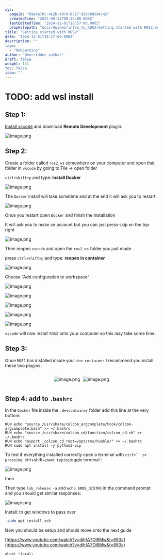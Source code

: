 ```yaml
---
sys:
  pageId: "89e0a78c-4e2b-4070-b327-d28cb0694742"
  createdTime: "2024-08-21T00:24:00.000Z"
  lastEditedTime: "2024-11-01T18:57:00.000Z"
  propFilepath: "docs/Guides/intro_to_ROS2/Getting started with ROS2.md"
title: "Getting started with ROS2"
date: "2024-11-01T18:57:00.000Z"
description: ""
tags:
  - "Onboarding"
author: "Overridden author"
draft: false
weight: 141
toc: false
icon: ""
---
```


# TODO: add wsl install

## Step 1:

[Install vscode](https://code.visualstudio.com/download) and download **Remote Development** plugin:

![image.png](https://prod-files-secure.s3.us-west-2.amazonaws.com/d518164a-d88e-44d1-a4ee-3adb3bd8bce0/efb52993-1881-4a40-b95e-6f020334f022/image.png?X-Amz-Algorithm=AWS4-HMAC-SHA256&X-Amz-Content-Sha256=UNSIGNED-PAYLOAD&X-Amz-Credential=ASIAZI2LB4663XQLP2FB%2F20250405%2Fus-west-2%2Fs3%2Faws4_request&X-Amz-Date=20250405T140425Z&X-Amz-Expires=3600&X-Amz-Security-Token=IQoJb3JpZ2luX2VjELH%2F%2F%2F%2F%2F%2F%2F%2F%2F%2FwEaCXVzLXdlc3QtMiJHMEUCIQDUopBnT5v83aycuvQu6Ix9gebZfcwJNwcKrU%2FHOgjjfgIgJmJnM2FVAR8kvnB9RsL5rfzs%2FVGStXQOtiZsLlmdFZgq%2FwMIKhAAGgw2Mzc0MjMxODM4MDUiDBcxuyAMHA3AX5%2BpKSrcA39tZnOeo2BlqLUJUuVTd%2BiaC0LjWvUr5LSKjDngyU50DCWmWZUBpx%2F1fJIMNluUbYXYPvi52vZ78l%2BaIngnPUc4lyHACMKOX4WCzjYWelSiPfAHJ0N6MJXfJTJQ5N%2FVmqW7nfSEk1bAVsW6mlk3M49KPa1U2nBt%2FTs4W9dnupDTEJYgNMdfhDrCjCrFKfnQ8CeeNB1r5dNt4FvEi4bd7GdpBDNDCTSmfpqvNj8wob5U6IPqYMjYmT4li44cFhETGDVm%2FwTn5vMrcshL3qThdEcQocb0SZPD2A9vj4eER0pf85zodvpSL2Z6iCmDRw9JxFj2gZJG5tnJy%2Beg%2F%2BmT%2F7KkI%2FyypFSDGYATOVCK5DCBXElZM322mL6XKQaUsZv0iys9AgpjGKMHUwj81CkYP4i6guTOEHOOY11dEFhUJh74%2FvhDU%2FAD99aLlLuGmXQ0N8L8d0meXPZy7oBtN%2FvBnJquUkm5UVqgbNEnKrb5YOqnoMLMNtnyzH6V0BIR8CEIu%2BSlZ%2FlITXIMezYJwQQ4%2BdrWmQt%2FYVPZ495CetWZvhzs8DEq%2FGc%2FhWMv8xiv%2BuD6OR7Sbtr6LUsMa5TwgGRr5kQLyjWzYP0lydRB0R7BgykkzmnlvW1%2BctkKXYf5MKrkw78GOqUBt9OhV8wB%2F8QzY7yrA6SASGYhYkQjkieiRY0%2F%2FUyvTHjI9pi6dtf2Z1EstanC3gDrCmxfQeBg6YJu8PYPf9mnSrUjDKbPWNaByG3VT0fvLxeXhHbTeM3AZ5hRTh%2Bi0Ab0mJrKain010LSxznZbv%2FZ7Kj5Yo8sCs5MYBk5DZTyj76YxBaxGvUbyWTwEzMk58zk7hDtv%2FLn9yYb8DCp3i4ERfC1UP30&X-Amz-Signature=45ecc3e5eb90babad6eff419035fff9a9d38e530bf438254cd4f407d3d1b3134&X-Amz-SignedHeaders=host&x-id=GetObject)

## Step 2:

Create a folder called `ros2_ws` somewhere on your computer and open that folder in `vscode` by going to File → open folder 

`ctrl+shift+p` and type: **Install Docker**

![image.png](https://prod-files-secure.s3.us-west-2.amazonaws.com/d518164a-d88e-44d1-a4ee-3adb3bd8bce0/2269dc0e-1cd5-47ff-bceb-c04ad9b2eab0/image.png?X-Amz-Algorithm=AWS4-HMAC-SHA256&X-Amz-Content-Sha256=UNSIGNED-PAYLOAD&X-Amz-Credential=ASIAZI2LB4663XQLP2FB%2F20250405%2Fus-west-2%2Fs3%2Faws4_request&X-Amz-Date=20250405T140425Z&X-Amz-Expires=3600&X-Amz-Security-Token=IQoJb3JpZ2luX2VjELH%2F%2F%2F%2F%2F%2F%2F%2F%2F%2FwEaCXVzLXdlc3QtMiJHMEUCIQDUopBnT5v83aycuvQu6Ix9gebZfcwJNwcKrU%2FHOgjjfgIgJmJnM2FVAR8kvnB9RsL5rfzs%2FVGStXQOtiZsLlmdFZgq%2FwMIKhAAGgw2Mzc0MjMxODM4MDUiDBcxuyAMHA3AX5%2BpKSrcA39tZnOeo2BlqLUJUuVTd%2BiaC0LjWvUr5LSKjDngyU50DCWmWZUBpx%2F1fJIMNluUbYXYPvi52vZ78l%2BaIngnPUc4lyHACMKOX4WCzjYWelSiPfAHJ0N6MJXfJTJQ5N%2FVmqW7nfSEk1bAVsW6mlk3M49KPa1U2nBt%2FTs4W9dnupDTEJYgNMdfhDrCjCrFKfnQ8CeeNB1r5dNt4FvEi4bd7GdpBDNDCTSmfpqvNj8wob5U6IPqYMjYmT4li44cFhETGDVm%2FwTn5vMrcshL3qThdEcQocb0SZPD2A9vj4eER0pf85zodvpSL2Z6iCmDRw9JxFj2gZJG5tnJy%2Beg%2F%2BmT%2F7KkI%2FyypFSDGYATOVCK5DCBXElZM322mL6XKQaUsZv0iys9AgpjGKMHUwj81CkYP4i6guTOEHOOY11dEFhUJh74%2FvhDU%2FAD99aLlLuGmXQ0N8L8d0meXPZy7oBtN%2FvBnJquUkm5UVqgbNEnKrb5YOqnoMLMNtnyzH6V0BIR8CEIu%2BSlZ%2FlITXIMezYJwQQ4%2BdrWmQt%2FYVPZ495CetWZvhzs8DEq%2FGc%2FhWMv8xiv%2BuD6OR7Sbtr6LUsMa5TwgGRr5kQLyjWzYP0lydRB0R7BgykkzmnlvW1%2BctkKXYf5MKrkw78GOqUBt9OhV8wB%2F8QzY7yrA6SASGYhYkQjkieiRY0%2F%2FUyvTHjI9pi6dtf2Z1EstanC3gDrCmxfQeBg6YJu8PYPf9mnSrUjDKbPWNaByG3VT0fvLxeXhHbTeM3AZ5hRTh%2Bi0Ab0mJrKain010LSxznZbv%2FZ7Kj5Yo8sCs5MYBk5DZTyj76YxBaxGvUbyWTwEzMk58zk7hDtv%2FLn9yYb8DCp3i4ERfC1UP30&X-Amz-Signature=03c37a0ba2c1a67cf866046c09509654d7119e13ee81630c8c430b55b2f88170&X-Amz-SignedHeaders=host&x-id=GetObject)

The `Docker` install will take sometime and at the end it will ask you to restart

![image.png](https://prod-files-secure.s3.us-west-2.amazonaws.com/d518164a-d88e-44d1-a4ee-3adb3bd8bce0/ed233f78-be33-4b1f-b89c-9c346c0e961e/image.png?X-Amz-Algorithm=AWS4-HMAC-SHA256&X-Amz-Content-Sha256=UNSIGNED-PAYLOAD&X-Amz-Credential=ASIAZI2LB4663XQLP2FB%2F20250405%2Fus-west-2%2Fs3%2Faws4_request&X-Amz-Date=20250405T140425Z&X-Amz-Expires=3600&X-Amz-Security-Token=IQoJb3JpZ2luX2VjELH%2F%2F%2F%2F%2F%2F%2F%2F%2F%2FwEaCXVzLXdlc3QtMiJHMEUCIQDUopBnT5v83aycuvQu6Ix9gebZfcwJNwcKrU%2FHOgjjfgIgJmJnM2FVAR8kvnB9RsL5rfzs%2FVGStXQOtiZsLlmdFZgq%2FwMIKhAAGgw2Mzc0MjMxODM4MDUiDBcxuyAMHA3AX5%2BpKSrcA39tZnOeo2BlqLUJUuVTd%2BiaC0LjWvUr5LSKjDngyU50DCWmWZUBpx%2F1fJIMNluUbYXYPvi52vZ78l%2BaIngnPUc4lyHACMKOX4WCzjYWelSiPfAHJ0N6MJXfJTJQ5N%2FVmqW7nfSEk1bAVsW6mlk3M49KPa1U2nBt%2FTs4W9dnupDTEJYgNMdfhDrCjCrFKfnQ8CeeNB1r5dNt4FvEi4bd7GdpBDNDCTSmfpqvNj8wob5U6IPqYMjYmT4li44cFhETGDVm%2FwTn5vMrcshL3qThdEcQocb0SZPD2A9vj4eER0pf85zodvpSL2Z6iCmDRw9JxFj2gZJG5tnJy%2Beg%2F%2BmT%2F7KkI%2FyypFSDGYATOVCK5DCBXElZM322mL6XKQaUsZv0iys9AgpjGKMHUwj81CkYP4i6guTOEHOOY11dEFhUJh74%2FvhDU%2FAD99aLlLuGmXQ0N8L8d0meXPZy7oBtN%2FvBnJquUkm5UVqgbNEnKrb5YOqnoMLMNtnyzH6V0BIR8CEIu%2BSlZ%2FlITXIMezYJwQQ4%2BdrWmQt%2FYVPZ495CetWZvhzs8DEq%2FGc%2FhWMv8xiv%2BuD6OR7Sbtr6LUsMa5TwgGRr5kQLyjWzYP0lydRB0R7BgykkzmnlvW1%2BctkKXYf5MKrkw78GOqUBt9OhV8wB%2F8QzY7yrA6SASGYhYkQjkieiRY0%2F%2FUyvTHjI9pi6dtf2Z1EstanC3gDrCmxfQeBg6YJu8PYPf9mnSrUjDKbPWNaByG3VT0fvLxeXhHbTeM3AZ5hRTh%2Bi0Ab0mJrKain010LSxznZbv%2FZ7Kj5Yo8sCs5MYBk5DZTyj76YxBaxGvUbyWTwEzMk58zk7hDtv%2FLn9yYb8DCp3i4ERfC1UP30&X-Amz-Signature=ac602afa4a302b026218b302a220e3de9a501823e449ce3e168d421cd3c9767b&X-Amz-SignedHeaders=host&x-id=GetObject)

Once you restart open `Docker` and finish the installation

It will ask you to make an account but you can just press skip on the top right

![image.png](https://prod-files-secure.s3.us-west-2.amazonaws.com/d518164a-d88e-44d1-a4ee-3adb3bd8bce0/21010ad9-1659-4fd9-9f59-9932a09b2a3d/image.png?X-Amz-Algorithm=AWS4-HMAC-SHA256&X-Amz-Content-Sha256=UNSIGNED-PAYLOAD&X-Amz-Credential=ASIAZI2LB4663XQLP2FB%2F20250405%2Fus-west-2%2Fs3%2Faws4_request&X-Amz-Date=20250405T140425Z&X-Amz-Expires=3600&X-Amz-Security-Token=IQoJb3JpZ2luX2VjELH%2F%2F%2F%2F%2F%2F%2F%2F%2F%2FwEaCXVzLXdlc3QtMiJHMEUCIQDUopBnT5v83aycuvQu6Ix9gebZfcwJNwcKrU%2FHOgjjfgIgJmJnM2FVAR8kvnB9RsL5rfzs%2FVGStXQOtiZsLlmdFZgq%2FwMIKhAAGgw2Mzc0MjMxODM4MDUiDBcxuyAMHA3AX5%2BpKSrcA39tZnOeo2BlqLUJUuVTd%2BiaC0LjWvUr5LSKjDngyU50DCWmWZUBpx%2F1fJIMNluUbYXYPvi52vZ78l%2BaIngnPUc4lyHACMKOX4WCzjYWelSiPfAHJ0N6MJXfJTJQ5N%2FVmqW7nfSEk1bAVsW6mlk3M49KPa1U2nBt%2FTs4W9dnupDTEJYgNMdfhDrCjCrFKfnQ8CeeNB1r5dNt4FvEi4bd7GdpBDNDCTSmfpqvNj8wob5U6IPqYMjYmT4li44cFhETGDVm%2FwTn5vMrcshL3qThdEcQocb0SZPD2A9vj4eER0pf85zodvpSL2Z6iCmDRw9JxFj2gZJG5tnJy%2Beg%2F%2BmT%2F7KkI%2FyypFSDGYATOVCK5DCBXElZM322mL6XKQaUsZv0iys9AgpjGKMHUwj81CkYP4i6guTOEHOOY11dEFhUJh74%2FvhDU%2FAD99aLlLuGmXQ0N8L8d0meXPZy7oBtN%2FvBnJquUkm5UVqgbNEnKrb5YOqnoMLMNtnyzH6V0BIR8CEIu%2BSlZ%2FlITXIMezYJwQQ4%2BdrWmQt%2FYVPZ495CetWZvhzs8DEq%2FGc%2FhWMv8xiv%2BuD6OR7Sbtr6LUsMa5TwgGRr5kQLyjWzYP0lydRB0R7BgykkzmnlvW1%2BctkKXYf5MKrkw78GOqUBt9OhV8wB%2F8QzY7yrA6SASGYhYkQjkieiRY0%2F%2FUyvTHjI9pi6dtf2Z1EstanC3gDrCmxfQeBg6YJu8PYPf9mnSrUjDKbPWNaByG3VT0fvLxeXhHbTeM3AZ5hRTh%2Bi0Ab0mJrKain010LSxznZbv%2FZ7Kj5Yo8sCs5MYBk5DZTyj76YxBaxGvUbyWTwEzMk58zk7hDtv%2FLn9yYb8DCp3i4ERfC1UP30&X-Amz-Signature=db4b16994340f94a4b0161b2bd21c7cf39e6406d9ecc392f1f33dc4ca3efb8f9&X-Amz-SignedHeaders=host&x-id=GetObject)

Then reopen `vscode` and open the `ros2_ws` folder you just made

press `ctrl+shift+p` and type: **reopen in container**

![image.png](https://prod-files-secure.s3.us-west-2.amazonaws.com/d518164a-d88e-44d1-a4ee-3adb3bd8bce0/4e93b8c2-41ad-488c-8095-c74205196118/image.png?X-Amz-Algorithm=AWS4-HMAC-SHA256&X-Amz-Content-Sha256=UNSIGNED-PAYLOAD&X-Amz-Credential=ASIAZI2LB4663XQLP2FB%2F20250405%2Fus-west-2%2Fs3%2Faws4_request&X-Amz-Date=20250405T140425Z&X-Amz-Expires=3600&X-Amz-Security-Token=IQoJb3JpZ2luX2VjELH%2F%2F%2F%2F%2F%2F%2F%2F%2F%2FwEaCXVzLXdlc3QtMiJHMEUCIQDUopBnT5v83aycuvQu6Ix9gebZfcwJNwcKrU%2FHOgjjfgIgJmJnM2FVAR8kvnB9RsL5rfzs%2FVGStXQOtiZsLlmdFZgq%2FwMIKhAAGgw2Mzc0MjMxODM4MDUiDBcxuyAMHA3AX5%2BpKSrcA39tZnOeo2BlqLUJUuVTd%2BiaC0LjWvUr5LSKjDngyU50DCWmWZUBpx%2F1fJIMNluUbYXYPvi52vZ78l%2BaIngnPUc4lyHACMKOX4WCzjYWelSiPfAHJ0N6MJXfJTJQ5N%2FVmqW7nfSEk1bAVsW6mlk3M49KPa1U2nBt%2FTs4W9dnupDTEJYgNMdfhDrCjCrFKfnQ8CeeNB1r5dNt4FvEi4bd7GdpBDNDCTSmfpqvNj8wob5U6IPqYMjYmT4li44cFhETGDVm%2FwTn5vMrcshL3qThdEcQocb0SZPD2A9vj4eER0pf85zodvpSL2Z6iCmDRw9JxFj2gZJG5tnJy%2Beg%2F%2BmT%2F7KkI%2FyypFSDGYATOVCK5DCBXElZM322mL6XKQaUsZv0iys9AgpjGKMHUwj81CkYP4i6guTOEHOOY11dEFhUJh74%2FvhDU%2FAD99aLlLuGmXQ0N8L8d0meXPZy7oBtN%2FvBnJquUkm5UVqgbNEnKrb5YOqnoMLMNtnyzH6V0BIR8CEIu%2BSlZ%2FlITXIMezYJwQQ4%2BdrWmQt%2FYVPZ495CetWZvhzs8DEq%2FGc%2FhWMv8xiv%2BuD6OR7Sbtr6LUsMa5TwgGRr5kQLyjWzYP0lydRB0R7BgykkzmnlvW1%2BctkKXYf5MKrkw78GOqUBt9OhV8wB%2F8QzY7yrA6SASGYhYkQjkieiRY0%2F%2FUyvTHjI9pi6dtf2Z1EstanC3gDrCmxfQeBg6YJu8PYPf9mnSrUjDKbPWNaByG3VT0fvLxeXhHbTeM3AZ5hRTh%2Bi0Ab0mJrKain010LSxznZbv%2FZ7Kj5Yo8sCs5MYBk5DZTyj76YxBaxGvUbyWTwEzMk58zk7hDtv%2FLn9yYb8DCp3i4ERfC1UP30&X-Amz-Signature=662e7e35e729ad21175a65d49a06f8fff07670c7e8cb5fb84e546f1844496ca4&X-Amz-SignedHeaders=host&x-id=GetObject)

Choose “Add configuration to workspace”

![image.png](https://prod-files-secure.s3.us-west-2.amazonaws.com/d518164a-d88e-44d1-a4ee-3adb3bd8bce0/9560b282-5060-4989-ba37-97e7b2c22476/image.png?X-Amz-Algorithm=AWS4-HMAC-SHA256&X-Amz-Content-Sha256=UNSIGNED-PAYLOAD&X-Amz-Credential=ASIAZI2LB4663XQLP2FB%2F20250405%2Fus-west-2%2Fs3%2Faws4_request&X-Amz-Date=20250405T140425Z&X-Amz-Expires=3600&X-Amz-Security-Token=IQoJb3JpZ2luX2VjELH%2F%2F%2F%2F%2F%2F%2F%2F%2F%2FwEaCXVzLXdlc3QtMiJHMEUCIQDUopBnT5v83aycuvQu6Ix9gebZfcwJNwcKrU%2FHOgjjfgIgJmJnM2FVAR8kvnB9RsL5rfzs%2FVGStXQOtiZsLlmdFZgq%2FwMIKhAAGgw2Mzc0MjMxODM4MDUiDBcxuyAMHA3AX5%2BpKSrcA39tZnOeo2BlqLUJUuVTd%2BiaC0LjWvUr5LSKjDngyU50DCWmWZUBpx%2F1fJIMNluUbYXYPvi52vZ78l%2BaIngnPUc4lyHACMKOX4WCzjYWelSiPfAHJ0N6MJXfJTJQ5N%2FVmqW7nfSEk1bAVsW6mlk3M49KPa1U2nBt%2FTs4W9dnupDTEJYgNMdfhDrCjCrFKfnQ8CeeNB1r5dNt4FvEi4bd7GdpBDNDCTSmfpqvNj8wob5U6IPqYMjYmT4li44cFhETGDVm%2FwTn5vMrcshL3qThdEcQocb0SZPD2A9vj4eER0pf85zodvpSL2Z6iCmDRw9JxFj2gZJG5tnJy%2Beg%2F%2BmT%2F7KkI%2FyypFSDGYATOVCK5DCBXElZM322mL6XKQaUsZv0iys9AgpjGKMHUwj81CkYP4i6guTOEHOOY11dEFhUJh74%2FvhDU%2FAD99aLlLuGmXQ0N8L8d0meXPZy7oBtN%2FvBnJquUkm5UVqgbNEnKrb5YOqnoMLMNtnyzH6V0BIR8CEIu%2BSlZ%2FlITXIMezYJwQQ4%2BdrWmQt%2FYVPZ495CetWZvhzs8DEq%2FGc%2FhWMv8xiv%2BuD6OR7Sbtr6LUsMa5TwgGRr5kQLyjWzYP0lydRB0R7BgykkzmnlvW1%2BctkKXYf5MKrkw78GOqUBt9OhV8wB%2F8QzY7yrA6SASGYhYkQjkieiRY0%2F%2FUyvTHjI9pi6dtf2Z1EstanC3gDrCmxfQeBg6YJu8PYPf9mnSrUjDKbPWNaByG3VT0fvLxeXhHbTeM3AZ5hRTh%2Bi0Ab0mJrKain010LSxznZbv%2FZ7Kj5Yo8sCs5MYBk5DZTyj76YxBaxGvUbyWTwEzMk58zk7hDtv%2FLn9yYb8DCp3i4ERfC1UP30&X-Amz-Signature=05196431d137f2944313411f359db2123acf794f6ab29ff80446c3b852824bde&X-Amz-SignedHeaders=host&x-id=GetObject)

![image.png](https://prod-files-secure.s3.us-west-2.amazonaws.com/d518164a-d88e-44d1-a4ee-3adb3bd8bce0/2ee63f81-886b-48e8-a553-dc6e5eac99e4/image.png?X-Amz-Algorithm=AWS4-HMAC-SHA256&X-Amz-Content-Sha256=UNSIGNED-PAYLOAD&X-Amz-Credential=ASIAZI2LB4663XQLP2FB%2F20250405%2Fus-west-2%2Fs3%2Faws4_request&X-Amz-Date=20250405T140425Z&X-Amz-Expires=3600&X-Amz-Security-Token=IQoJb3JpZ2luX2VjELH%2F%2F%2F%2F%2F%2F%2F%2F%2F%2FwEaCXVzLXdlc3QtMiJHMEUCIQDUopBnT5v83aycuvQu6Ix9gebZfcwJNwcKrU%2FHOgjjfgIgJmJnM2FVAR8kvnB9RsL5rfzs%2FVGStXQOtiZsLlmdFZgq%2FwMIKhAAGgw2Mzc0MjMxODM4MDUiDBcxuyAMHA3AX5%2BpKSrcA39tZnOeo2BlqLUJUuVTd%2BiaC0LjWvUr5LSKjDngyU50DCWmWZUBpx%2F1fJIMNluUbYXYPvi52vZ78l%2BaIngnPUc4lyHACMKOX4WCzjYWelSiPfAHJ0N6MJXfJTJQ5N%2FVmqW7nfSEk1bAVsW6mlk3M49KPa1U2nBt%2FTs4W9dnupDTEJYgNMdfhDrCjCrFKfnQ8CeeNB1r5dNt4FvEi4bd7GdpBDNDCTSmfpqvNj8wob5U6IPqYMjYmT4li44cFhETGDVm%2FwTn5vMrcshL3qThdEcQocb0SZPD2A9vj4eER0pf85zodvpSL2Z6iCmDRw9JxFj2gZJG5tnJy%2Beg%2F%2BmT%2F7KkI%2FyypFSDGYATOVCK5DCBXElZM322mL6XKQaUsZv0iys9AgpjGKMHUwj81CkYP4i6guTOEHOOY11dEFhUJh74%2FvhDU%2FAD99aLlLuGmXQ0N8L8d0meXPZy7oBtN%2FvBnJquUkm5UVqgbNEnKrb5YOqnoMLMNtnyzH6V0BIR8CEIu%2BSlZ%2FlITXIMezYJwQQ4%2BdrWmQt%2FYVPZ495CetWZvhzs8DEq%2FGc%2FhWMv8xiv%2BuD6OR7Sbtr6LUsMa5TwgGRr5kQLyjWzYP0lydRB0R7BgykkzmnlvW1%2BctkKXYf5MKrkw78GOqUBt9OhV8wB%2F8QzY7yrA6SASGYhYkQjkieiRY0%2F%2FUyvTHjI9pi6dtf2Z1EstanC3gDrCmxfQeBg6YJu8PYPf9mnSrUjDKbPWNaByG3VT0fvLxeXhHbTeM3AZ5hRTh%2Bi0Ab0mJrKain010LSxznZbv%2FZ7Kj5Yo8sCs5MYBk5DZTyj76YxBaxGvUbyWTwEzMk58zk7hDtv%2FLn9yYb8DCp3i4ERfC1UP30&X-Amz-Signature=ec8bc3374471d4b629db3e74a2151b6143e7e880786b5af45bf13686b7545aad&X-Amz-SignedHeaders=host&x-id=GetObject)

![image.png](https://prod-files-secure.s3.us-west-2.amazonaws.com/d518164a-d88e-44d1-a4ee-3adb3bd8bce0/ae1580b2-b048-407e-aed9-b584224a7a04/image.png?X-Amz-Algorithm=AWS4-HMAC-SHA256&X-Amz-Content-Sha256=UNSIGNED-PAYLOAD&X-Amz-Credential=ASIAZI2LB4663XQLP2FB%2F20250405%2Fus-west-2%2Fs3%2Faws4_request&X-Amz-Date=20250405T140425Z&X-Amz-Expires=3600&X-Amz-Security-Token=IQoJb3JpZ2luX2VjELH%2F%2F%2F%2F%2F%2F%2F%2F%2F%2FwEaCXVzLXdlc3QtMiJHMEUCIQDUopBnT5v83aycuvQu6Ix9gebZfcwJNwcKrU%2FHOgjjfgIgJmJnM2FVAR8kvnB9RsL5rfzs%2FVGStXQOtiZsLlmdFZgq%2FwMIKhAAGgw2Mzc0MjMxODM4MDUiDBcxuyAMHA3AX5%2BpKSrcA39tZnOeo2BlqLUJUuVTd%2BiaC0LjWvUr5LSKjDngyU50DCWmWZUBpx%2F1fJIMNluUbYXYPvi52vZ78l%2BaIngnPUc4lyHACMKOX4WCzjYWelSiPfAHJ0N6MJXfJTJQ5N%2FVmqW7nfSEk1bAVsW6mlk3M49KPa1U2nBt%2FTs4W9dnupDTEJYgNMdfhDrCjCrFKfnQ8CeeNB1r5dNt4FvEi4bd7GdpBDNDCTSmfpqvNj8wob5U6IPqYMjYmT4li44cFhETGDVm%2FwTn5vMrcshL3qThdEcQocb0SZPD2A9vj4eER0pf85zodvpSL2Z6iCmDRw9JxFj2gZJG5tnJy%2Beg%2F%2BmT%2F7KkI%2FyypFSDGYATOVCK5DCBXElZM322mL6XKQaUsZv0iys9AgpjGKMHUwj81CkYP4i6guTOEHOOY11dEFhUJh74%2FvhDU%2FAD99aLlLuGmXQ0N8L8d0meXPZy7oBtN%2FvBnJquUkm5UVqgbNEnKrb5YOqnoMLMNtnyzH6V0BIR8CEIu%2BSlZ%2FlITXIMezYJwQQ4%2BdrWmQt%2FYVPZ495CetWZvhzs8DEq%2FGc%2FhWMv8xiv%2BuD6OR7Sbtr6LUsMa5TwgGRr5kQLyjWzYP0lydRB0R7BgykkzmnlvW1%2BctkKXYf5MKrkw78GOqUBt9OhV8wB%2F8QzY7yrA6SASGYhYkQjkieiRY0%2F%2FUyvTHjI9pi6dtf2Z1EstanC3gDrCmxfQeBg6YJu8PYPf9mnSrUjDKbPWNaByG3VT0fvLxeXhHbTeM3AZ5hRTh%2Bi0Ab0mJrKain010LSxznZbv%2FZ7Kj5Yo8sCs5MYBk5DZTyj76YxBaxGvUbyWTwEzMk58zk7hDtv%2FLn9yYb8DCp3i4ERfC1UP30&X-Amz-Signature=eaade756e474a96cb5e6f5b7b5ac74fbed807828f105918b1a7148faa54c5ed6&X-Amz-SignedHeaders=host&x-id=GetObject)

![image.png](https://prod-files-secure.s3.us-west-2.amazonaws.com/d518164a-d88e-44d1-a4ee-3adb3bd8bce0/53255b28-f75e-430f-b9e3-c0ac8577e42b/image.png?X-Amz-Algorithm=AWS4-HMAC-SHA256&X-Amz-Content-Sha256=UNSIGNED-PAYLOAD&X-Amz-Credential=ASIAZI2LB4663XQLP2FB%2F20250405%2Fus-west-2%2Fs3%2Faws4_request&X-Amz-Date=20250405T140425Z&X-Amz-Expires=3600&X-Amz-Security-Token=IQoJb3JpZ2luX2VjELH%2F%2F%2F%2F%2F%2F%2F%2F%2F%2FwEaCXVzLXdlc3QtMiJHMEUCIQDUopBnT5v83aycuvQu6Ix9gebZfcwJNwcKrU%2FHOgjjfgIgJmJnM2FVAR8kvnB9RsL5rfzs%2FVGStXQOtiZsLlmdFZgq%2FwMIKhAAGgw2Mzc0MjMxODM4MDUiDBcxuyAMHA3AX5%2BpKSrcA39tZnOeo2BlqLUJUuVTd%2BiaC0LjWvUr5LSKjDngyU50DCWmWZUBpx%2F1fJIMNluUbYXYPvi52vZ78l%2BaIngnPUc4lyHACMKOX4WCzjYWelSiPfAHJ0N6MJXfJTJQ5N%2FVmqW7nfSEk1bAVsW6mlk3M49KPa1U2nBt%2FTs4W9dnupDTEJYgNMdfhDrCjCrFKfnQ8CeeNB1r5dNt4FvEi4bd7GdpBDNDCTSmfpqvNj8wob5U6IPqYMjYmT4li44cFhETGDVm%2FwTn5vMrcshL3qThdEcQocb0SZPD2A9vj4eER0pf85zodvpSL2Z6iCmDRw9JxFj2gZJG5tnJy%2Beg%2F%2BmT%2F7KkI%2FyypFSDGYATOVCK5DCBXElZM322mL6XKQaUsZv0iys9AgpjGKMHUwj81CkYP4i6guTOEHOOY11dEFhUJh74%2FvhDU%2FAD99aLlLuGmXQ0N8L8d0meXPZy7oBtN%2FvBnJquUkm5UVqgbNEnKrb5YOqnoMLMNtnyzH6V0BIR8CEIu%2BSlZ%2FlITXIMezYJwQQ4%2BdrWmQt%2FYVPZ495CetWZvhzs8DEq%2FGc%2FhWMv8xiv%2BuD6OR7Sbtr6LUsMa5TwgGRr5kQLyjWzYP0lydRB0R7BgykkzmnlvW1%2BctkKXYf5MKrkw78GOqUBt9OhV8wB%2F8QzY7yrA6SASGYhYkQjkieiRY0%2F%2FUyvTHjI9pi6dtf2Z1EstanC3gDrCmxfQeBg6YJu8PYPf9mnSrUjDKbPWNaByG3VT0fvLxeXhHbTeM3AZ5hRTh%2Bi0Ab0mJrKain010LSxznZbv%2FZ7Kj5Yo8sCs5MYBk5DZTyj76YxBaxGvUbyWTwEzMk58zk7hDtv%2FLn9yYb8DCp3i4ERfC1UP30&X-Amz-Signature=3f41ac2ccab10c562772af41fb4a8972a46f7df7292bdcd1f5b28df56afa2d81&X-Amz-SignedHeaders=host&x-id=GetObject)

![image.png](https://prod-files-secure.s3.us-west-2.amazonaws.com/d518164a-d88e-44d1-a4ee-3adb3bd8bce0/7c562767-5af9-4ffb-97d1-327bcdf4ee00/image.png?X-Amz-Algorithm=AWS4-HMAC-SHA256&X-Amz-Content-Sha256=UNSIGNED-PAYLOAD&X-Amz-Credential=ASIAZI2LB4663XQLP2FB%2F20250405%2Fus-west-2%2Fs3%2Faws4_request&X-Amz-Date=20250405T140425Z&X-Amz-Expires=3600&X-Amz-Security-Token=IQoJb3JpZ2luX2VjELH%2F%2F%2F%2F%2F%2F%2F%2F%2F%2FwEaCXVzLXdlc3QtMiJHMEUCIQDUopBnT5v83aycuvQu6Ix9gebZfcwJNwcKrU%2FHOgjjfgIgJmJnM2FVAR8kvnB9RsL5rfzs%2FVGStXQOtiZsLlmdFZgq%2FwMIKhAAGgw2Mzc0MjMxODM4MDUiDBcxuyAMHA3AX5%2BpKSrcA39tZnOeo2BlqLUJUuVTd%2BiaC0LjWvUr5LSKjDngyU50DCWmWZUBpx%2F1fJIMNluUbYXYPvi52vZ78l%2BaIngnPUc4lyHACMKOX4WCzjYWelSiPfAHJ0N6MJXfJTJQ5N%2FVmqW7nfSEk1bAVsW6mlk3M49KPa1U2nBt%2FTs4W9dnupDTEJYgNMdfhDrCjCrFKfnQ8CeeNB1r5dNt4FvEi4bd7GdpBDNDCTSmfpqvNj8wob5U6IPqYMjYmT4li44cFhETGDVm%2FwTn5vMrcshL3qThdEcQocb0SZPD2A9vj4eER0pf85zodvpSL2Z6iCmDRw9JxFj2gZJG5tnJy%2Beg%2F%2BmT%2F7KkI%2FyypFSDGYATOVCK5DCBXElZM322mL6XKQaUsZv0iys9AgpjGKMHUwj81CkYP4i6guTOEHOOY11dEFhUJh74%2FvhDU%2FAD99aLlLuGmXQ0N8L8d0meXPZy7oBtN%2FvBnJquUkm5UVqgbNEnKrb5YOqnoMLMNtnyzH6V0BIR8CEIu%2BSlZ%2FlITXIMezYJwQQ4%2BdrWmQt%2FYVPZ495CetWZvhzs8DEq%2FGc%2FhWMv8xiv%2BuD6OR7Sbtr6LUsMa5TwgGRr5kQLyjWzYP0lydRB0R7BgykkzmnlvW1%2BctkKXYf5MKrkw78GOqUBt9OhV8wB%2F8QzY7yrA6SASGYhYkQjkieiRY0%2F%2FUyvTHjI9pi6dtf2Z1EstanC3gDrCmxfQeBg6YJu8PYPf9mnSrUjDKbPWNaByG3VT0fvLxeXhHbTeM3AZ5hRTh%2Bi0Ab0mJrKain010LSxznZbv%2FZ7Kj5Yo8sCs5MYBk5DZTyj76YxBaxGvUbyWTwEzMk58zk7hDtv%2FLn9yYb8DCp3i4ERfC1UP30&X-Amz-Signature=f2714d3c389106cef2fb77ba837ac732b4d79eb9998608b14b0e80d8f747f720&X-Amz-SignedHeaders=host&x-id=GetObject)

`vscode` will now install `ROS2` onto your computer so this may take some time.

## Step 3:

Once `ROS2` has installed inside your `dev-container` I recommend you install these two plugins:

<div style="display: flex;flex-direction: row; column-gap:10px; max-width: 630px;justify-content: center;">
<div>

![image.png](https://prod-files-secure.s3.us-west-2.amazonaws.com/d518164a-d88e-44d1-a4ee-3adb3bd8bce0/3fc3d550-5a54-4ba1-ba6b-faa01cdb7369/image.png?X-Amz-Algorithm=AWS4-HMAC-SHA256&X-Amz-Content-Sha256=UNSIGNED-PAYLOAD&X-Amz-Credential=ASIAZI2LB4662RWXXSPA%2F20250405%2Fus-west-2%2Fs3%2Faws4_request&X-Amz-Date=20250405T140429Z&X-Amz-Expires=3600&X-Amz-Security-Token=IQoJb3JpZ2luX2VjELH%2F%2F%2F%2F%2F%2F%2F%2F%2F%2FwEaCXVzLXdlc3QtMiJHMEUCIGVYTvWfMy3vrskRN9G9nvQZp39tEaXnTgJKaM2IBdOsAiEAmoOu9mBPzcT5fiqwA%2By3PCPiPWvYkJgBtC%2FiWv%2F%2F4EQq%2FwMIKhAAGgw2Mzc0MjMxODM4MDUiDAPqtyfAFPG6im%2F8iSrcA08e4n9H6UhkidaUvOVLueujDh4jcaEhPFYTLAMXklealc4V1cc873HoD%2Fa1XAUxZlTZ3DqGih0ONOoIDyyiohoBgQwZIPDCbc%2FX7HSMWofysDS2E10%2FgPYFSuy029F3%2FWzhUs49o%2BvZhIP%2BqsdWY2BJbadsevl1PafffxHOCjmfGc%2B9fnde8q61nvJCINXTLYCyFDA4ncy6TrNo26Pst8uBPvZz0I1VyprGZKwqkX2MX00PZRE5Shp2mFehtpzYwVRrxkBgdY3h4E%2BAeizO0m4uTShxXOu7uNhS27vqUeMxFPEuuDivNV9oBPoA%2B%2BTYfcZQuyWihyQPsUe2c5PtitDxdpaBUL5gXlAclebdFVewu8iSmY7P7uFgHQdlTudek3RWLj%2BCw1v6peXuC0hg0ymdn2FRTYxa4L0K3bmLKhv%2B5%2Fquhn%2BDN11ICfdcMeIKxfx4eai6WerDNxi9DeJri1BYtzLIvGWb%2FOwu3Uv6tfUOmAdQy3Oq1bLktb3HtyDJSx%2Bt29JhQOrHCrDjJgsKvswI7w2TLRTTnZsajDkLB5YeSYbRG6Oet3pp%2Bvuie%2BdL%2FtHcG%2FNZf8DCkPDBF2DX1g2Gl66E0Eo0JXf3m0LBwl%2BRXfUm1ZfJUbGFDzB2MNXkw78GOqUB05LMGZDR2BjdGF46ztZU3Aee%2Bt72AcK1uSBRonkpkCSnx%2F3YOC7I3toFSJ1KvJ9WYLBxsXguW%2Fl3dNKsTjYWkUvcJIrTSJS0QH%2FFrX%2BLEYTVu4Srl%2Ffl2YZjC%2BaLsEDfhIQy%2Flrvojh75XB%2BZdNs4n%2B2wBby6drKW4Pz%2FjAyE0iJRmdqzXTYe6LDjcDC338vE2DcVVFkVsuJn0P8O3TVS9hG18SQ&X-Amz-Signature=86fe3d716ba7647fac260bbaad2c853061831c8dab7cc191288d505940a92440&X-Amz-SignedHeaders=host&x-id=GetObject)

</div>
<div>

![image.png](https://prod-files-secure.s3.us-west-2.amazonaws.com/d518164a-d88e-44d1-a4ee-3adb3bd8bce0/d994cc66-13c2-4093-a5a3-f84cf4601a82/image.png?X-Amz-Algorithm=AWS4-HMAC-SHA256&X-Amz-Content-Sha256=UNSIGNED-PAYLOAD&X-Amz-Credential=ASIAZI2LB466QDHTYTOF%2F20250405%2Fus-west-2%2Fs3%2Faws4_request&X-Amz-Date=20250405T140429Z&X-Amz-Expires=3600&X-Amz-Security-Token=IQoJb3JpZ2luX2VjELH%2F%2F%2F%2F%2F%2F%2F%2F%2F%2FwEaCXVzLXdlc3QtMiJHMEUCIQCeWYG9TJ2kCougBSyDclyA945S%2Ftm9ALW3gaF%2FB2SufgIgOUwHtVlLAkLLERf%2FGlj%2Fh98v0QnWg5U8puvvaV9%2BpzMq%2FwMIKhAAGgw2Mzc0MjMxODM4MDUiDI3Cgn36%2Fz7McEUchircA3Ybrib%2Bq76iGIYzKekvaiDmc70hLrZvzN0jAAp89Om5RwE%2FtKMmdc85i9R7I6MQTWBce2OpDxED3jNsdu4rLu3tMurNXwvkilNT%2BDCLhHX9QVUtGQKI5kDnEhUtC2CznFNSHXV8IMkcpsEyJ6Q0H7oD0XBuLrRvDhdqX3JuV5DSrWiAfyUk5FvheinddQGizIY5AzST7CATDilsSwK8%2BVTdsdpETNjWy9diC0iifxcoIpNu5A3rHeJ5IkRYXXR4oDhGr5IGHgPHWnWrMNFW%2FX%2Fg154uM8WwdUJb5CogL0Btfcbed6tWJQ5nKEzfWPlDk90BZeEAnIgbsZ62W1pfKA91qHLs9WEUygcQiF7XMcdV%2FY8HezeA62cKHx7MUdVdol4bq6uoN5ogRyPiTqvtqP%2BPjJ12DtdT%2BEZ7MUALiyHHub8XJULVarQZkjufVKqqvNnSRP%2FoxreC9mP15aM%2FjMgg4oD%2FucVsVkPo777p4Ebaqg15zEbK2Sgy7tdsVuxQOaCMnTM9FKHx7hX%2BBL25r85Zg%2FZvkDzaJu7Y5ZqKpLlhkzDQ3SyTv6XU85hwK1SvsLS0gJ6rTmU49aimxGI7RAiifmhb0XSzqW6I1EqXc%2FACm7w%2B0v%2FVEYUolYYuMOPjw78GOqUBunFJZKiiULFzG%2BcvHlckqQSyFYKCD7avbyA7TqluC7TbQ6lJwW5foscy9annquMglv21kQGsNSFAiK8QwmygQl%2FS16apaYGF6utUXv5iwOrftxf3ekDbvTaIRMpEKwStYWbESHRk6AWQxTGYVlMssfg9NE5HlzwLGrG4%2FjUPt3KU7PUWE1H3PjxKNH%2F8%2FSc7psb%2FvmsRz1nnf0U6n9tBRWF9zbC2&X-Amz-Signature=eba1f9176873a32c6e23a61480dc9a2c3cd627c50257390c8c76fd45cf5eb59e&X-Amz-SignedHeaders=host&x-id=GetObject)

</div>
</div>

## Step 4: add to `.bashrc`

In the `Docker` file inside the `.devcontainer` folder add this line at the very bottom: 

```docker
RUN echo "source /usr/share/colcon_argcomplete/hook/colcon-argcomplete.bash" >> ~/.bashrc
RUN echo "source /usr/share/colcon_cd/function/colcon_cd.sh" >> ~/.bashrc
RUN echo "export _colcon_cd_root=/opt/ros/humble/" >> ~/.bashrc
RUN sudo apt install -y python3-pip 
```

To test if everything installed correctly open a terminal with `ctrl+`` or pressing `ctrl+shift+p` and typing `toggle terminal`:

![image.png](https://prod-files-secure.s3.us-west-2.amazonaws.com/d518164a-d88e-44d1-a4ee-3adb3bd8bce0/6a4943d8-b04e-4c02-9a58-775f3384d1a5/image.png?X-Amz-Algorithm=AWS4-HMAC-SHA256&X-Amz-Content-Sha256=UNSIGNED-PAYLOAD&X-Amz-Credential=ASIAZI2LB4663XQLP2FB%2F20250405%2Fus-west-2%2Fs3%2Faws4_request&X-Amz-Date=20250405T140425Z&X-Amz-Expires=3600&X-Amz-Security-Token=IQoJb3JpZ2luX2VjELH%2F%2F%2F%2F%2F%2F%2F%2F%2F%2FwEaCXVzLXdlc3QtMiJHMEUCIQDUopBnT5v83aycuvQu6Ix9gebZfcwJNwcKrU%2FHOgjjfgIgJmJnM2FVAR8kvnB9RsL5rfzs%2FVGStXQOtiZsLlmdFZgq%2FwMIKhAAGgw2Mzc0MjMxODM4MDUiDBcxuyAMHA3AX5%2BpKSrcA39tZnOeo2BlqLUJUuVTd%2BiaC0LjWvUr5LSKjDngyU50DCWmWZUBpx%2F1fJIMNluUbYXYPvi52vZ78l%2BaIngnPUc4lyHACMKOX4WCzjYWelSiPfAHJ0N6MJXfJTJQ5N%2FVmqW7nfSEk1bAVsW6mlk3M49KPa1U2nBt%2FTs4W9dnupDTEJYgNMdfhDrCjCrFKfnQ8CeeNB1r5dNt4FvEi4bd7GdpBDNDCTSmfpqvNj8wob5U6IPqYMjYmT4li44cFhETGDVm%2FwTn5vMrcshL3qThdEcQocb0SZPD2A9vj4eER0pf85zodvpSL2Z6iCmDRw9JxFj2gZJG5tnJy%2Beg%2F%2BmT%2F7KkI%2FyypFSDGYATOVCK5DCBXElZM322mL6XKQaUsZv0iys9AgpjGKMHUwj81CkYP4i6guTOEHOOY11dEFhUJh74%2FvhDU%2FAD99aLlLuGmXQ0N8L8d0meXPZy7oBtN%2FvBnJquUkm5UVqgbNEnKrb5YOqnoMLMNtnyzH6V0BIR8CEIu%2BSlZ%2FlITXIMezYJwQQ4%2BdrWmQt%2FYVPZ495CetWZvhzs8DEq%2FGc%2FhWMv8xiv%2BuD6OR7Sbtr6LUsMa5TwgGRr5kQLyjWzYP0lydRB0R7BgykkzmnlvW1%2BctkKXYf5MKrkw78GOqUBt9OhV8wB%2F8QzY7yrA6SASGYhYkQjkieiRY0%2F%2FUyvTHjI9pi6dtf2Z1EstanC3gDrCmxfQeBg6YJu8PYPf9mnSrUjDKbPWNaByG3VT0fvLxeXhHbTeM3AZ5hRTh%2Bi0Ab0mJrKain010LSxznZbv%2FZ7Kj5Yo8sCs5MYBk5DZTyj76YxBaxGvUbyWTwEzMk58zk7hDtv%2FLn9yYb8DCp3i4ERfC1UP30&X-Amz-Signature=866e0bb7046a71809c777d65b602d42486e0668040978239e28addc5462a0cd4&X-Amz-SignedHeaders=host&x-id=GetObject)

then 

Then type `lsb_release -a` and `echo $ROS_DISTRO` in the command prompt and you should get similar responses:

![image.png](https://prod-files-secure.s3.us-west-2.amazonaws.com/d518164a-d88e-44d1-a4ee-3adb3bd8bce0/3e635dec-a805-4e85-8b9e-d000e5b71a4e/image.png?X-Amz-Algorithm=AWS4-HMAC-SHA256&X-Amz-Content-Sha256=UNSIGNED-PAYLOAD&X-Amz-Credential=ASIAZI2LB4663XQLP2FB%2F20250405%2Fus-west-2%2Fs3%2Faws4_request&X-Amz-Date=20250405T140425Z&X-Amz-Expires=3600&X-Amz-Security-Token=IQoJb3JpZ2luX2VjELH%2F%2F%2F%2F%2F%2F%2F%2F%2F%2FwEaCXVzLXdlc3QtMiJHMEUCIQDUopBnT5v83aycuvQu6Ix9gebZfcwJNwcKrU%2FHOgjjfgIgJmJnM2FVAR8kvnB9RsL5rfzs%2FVGStXQOtiZsLlmdFZgq%2FwMIKhAAGgw2Mzc0MjMxODM4MDUiDBcxuyAMHA3AX5%2BpKSrcA39tZnOeo2BlqLUJUuVTd%2BiaC0LjWvUr5LSKjDngyU50DCWmWZUBpx%2F1fJIMNluUbYXYPvi52vZ78l%2BaIngnPUc4lyHACMKOX4WCzjYWelSiPfAHJ0N6MJXfJTJQ5N%2FVmqW7nfSEk1bAVsW6mlk3M49KPa1U2nBt%2FTs4W9dnupDTEJYgNMdfhDrCjCrFKfnQ8CeeNB1r5dNt4FvEi4bd7GdpBDNDCTSmfpqvNj8wob5U6IPqYMjYmT4li44cFhETGDVm%2FwTn5vMrcshL3qThdEcQocb0SZPD2A9vj4eER0pf85zodvpSL2Z6iCmDRw9JxFj2gZJG5tnJy%2Beg%2F%2BmT%2F7KkI%2FyypFSDGYATOVCK5DCBXElZM322mL6XKQaUsZv0iys9AgpjGKMHUwj81CkYP4i6guTOEHOOY11dEFhUJh74%2FvhDU%2FAD99aLlLuGmXQ0N8L8d0meXPZy7oBtN%2FvBnJquUkm5UVqgbNEnKrb5YOqnoMLMNtnyzH6V0BIR8CEIu%2BSlZ%2FlITXIMezYJwQQ4%2BdrWmQt%2FYVPZ495CetWZvhzs8DEq%2FGc%2FhWMv8xiv%2BuD6OR7Sbtr6LUsMa5TwgGRr5kQLyjWzYP0lydRB0R7BgykkzmnlvW1%2BctkKXYf5MKrkw78GOqUBt9OhV8wB%2F8QzY7yrA6SASGYhYkQjkieiRY0%2F%2FUyvTHjI9pi6dtf2Z1EstanC3gDrCmxfQeBg6YJu8PYPf9mnSrUjDKbPWNaByG3VT0fvLxeXhHbTeM3AZ5hRTh%2Bi0Ab0mJrKain010LSxznZbv%2FZ7Kj5Yo8sCs5MYBk5DZTyj76YxBaxGvUbyWTwEzMk58zk7hDtv%2FLn9yYb8DCp3i4ERfC1UP30&X-Amz-Signature=124182b617697b08704eecd85e0a5fc5a6b1541ac973e2df2c2808e40188e6ba&X-Amz-SignedHeaders=host&x-id=GetObject)

Install:  to get windows to pass over

```bash
 sudo apt install xcb
```

Now you should be setup and should move onto the next guide 

[https://www.youtube.com/watch?v=dihfA7Ol6Mw&t=650s](https://www.youtube.com/watch?v=dihfA7Ol6Mw&t=650s)

```python
xhost +local:
```
